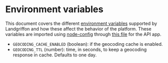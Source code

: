 # Environment variables

This document covers the different [environment
variables](https://en.wikipedia.org/wiki/Environment_variable) supported by
Landgriffon and how these affect the behavior of the platform. These variables
are imported using [node-config](https://www.npmjs.com/package/config) through
[this file](https://github.com/Vizzuality/landgriffon/blob/044ea856536a868e68b786d841f6b73f1859d28b/api/config/custom-environment-variables.json)
for the API app.

* `GEOCODING_CACHE_ENABLED` (boolean): if the geocoding cache is enabled.
* `GEOCODING_TTL` (number): time, in seconds, to keep a geocoding response in cache. Defaults to one day. 
